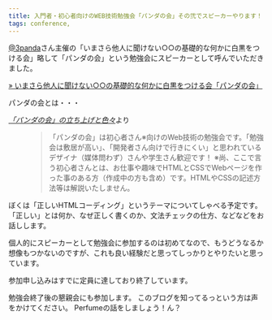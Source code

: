 ```yaml
---
title: 入門者・初心者向けのWEB技術勉強会「パンダの会」その弐でスピーカーやります！
tags: conference,
---
```

<a href="http://twitter.com/3panda" target="_blank">@3panda</a>さん主催の「いまさら他人に聞けない○○の基礎的な何かに白黒をつける会」略して「パンダの会」という勉強会にスピーカーとして呼んでいただきました。

<a href="http://pandanokai.net/event/evt2/index.html" target="_blank">&raquo; いまさら他人に聞けない○○の基礎的な何かに白黒をつける会「パンダの会」</a>

<!--more-->

パンダの会とは・・・

<dl class="quote">
  <dt>
    <cite><a href="http://blog.3panda.net/diary/start_mtg-panda/" target="_blank">「パンダの会」の立ち上げと色々</a></cite>より
  </dt>
  <dd>
    <blockquote cite="http://blog.3panda.net/diary/start_mtg-panda/" title="「パンダの会」の立ち上げと色々">
      「パンダの会」は初心者さん※向けのWeb技術の勉強会です。「勉強会は敷居が高い」、「開発者さん向けで行きにくい」と思われているデザイナ（媒体問わず）さんや学生さん歓迎です！
※尚、ここで言う初心者さんとは、お仕事や趣味でHTMLとCSSでWebページを作った事のある方（作成中の方も含め）です。HTMLやCSSの記述方法等は解説いたしません。
    </blockquote>
  </dd>
</dl>

ぼくは「正しいHTMLコーディング」というテーマについてしゃべる予定です。「正しい」とは何か、なぜ正しく書くのか、文法チェックの仕方、などなどをお話しします。

個人的にスピーカーとして勉強会に参加するのは初めてなので、もうどうなるか想像もつかないのですが、これも良い経験だと思ってしっかりとやりたいと思っています。

参加申し込みはすでに定員に達しており終了しています。

勉強会終了後の懇親会にも参加します。
このブログを知ってるっという方は声をかけてください。
Perfumeの話をしましょう！ん？